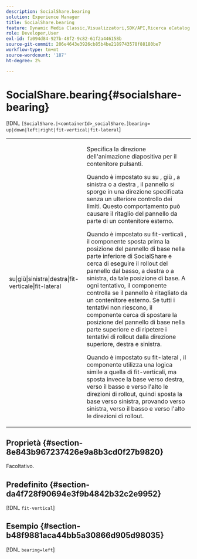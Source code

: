 ```yaml
---
description: SocialShare.bearing
solution: Experience Manager
title: SocialShare.bearing
feature: Dynamic Media Classic,Visualizzatori,SDK/API,Ricerca eCatalog
role: Developer,User
exl-id: fa094d84-927b-48f2-9c82-61f2a446158b
source-git-commit: 206e4643e3926cb85b4be2189743578f88180be7
workflow-type: tm+mt
source-wordcount: '187'
ht-degree: 2%

---
```


# SocialShare.bearing{#socialshare-bearing}

[!DNL `[SocialShare.|<containerId>_socialShare.]bearing= up|down|left|right|fit-vertical|fit-lateral`]

<table id="table_0002BE81371D4E16A56FBEDD13FDF3C2"> 
 <tbody> 
  <tr> 
   <td colname="col1"> <p> <span class="codeph"> su|giù|sinistra|destra|fit-verticale|fit-lateral  </span> </p> </td> 
   <td colname="col2"> <p> Specifica la direzione dell'animazione diapositiva per il contenitore pulsanti. </p> <p> Quando è impostato su <span class="codeph"> su </span>, <span class="codeph"> giù </span>, <span class="codeph"> a sinistra </span> o <span class="codeph"> a destra </span>, il pannello si sporge in una direzione specificata senza un ulteriore controllo dei limiti. Questo comportamento può causare il ritaglio del pannello da parte di un contenitore esterno. </p> <p>Quando è impostato su <span class="codeph"> fit-verticali </span>, il componente sposta prima la posizione del pannello di base nella parte inferiore di SocialShare e cerca di eseguire il rollout del pannello dal basso, a destra o a sinistra, da tale posizione di base. A ogni tentativo, il componente controlla se il pannello è ritagliato da un contenitore esterno. Se tutti i tentativi non riescono, il componente cerca di spostare la posizione del pannello di base nella parte superiore e di ripetere i tentativi di rollout dalla direzione superiore, destra e sinistra. </p> <p>Quando è impostato su <span class="codeph"> fit-lateral </span>, il componente utilizza una logica simile a quella di fit-verticali, ma sposta invece la base verso destra, verso il basso e verso l'alto le direzioni di rollout, quindi sposta la base verso sinistra, provando verso sinistra, verso il basso e verso l'alto le direzioni di rollout. </p> </td> 
  </tr> 
 </tbody> 
</table>

## Proprietà {#section-8e843b967237426e9a8b3cd0f27b9820}

Facoltativo.

## Predefinito {#section-da4f728f90694e3f9b4842b32c2e9952}

[!DNL `fit-vertical`]

## Esempio {#section-b48f9881aca44bb5a30866d905d98035}

[!DNL `bearing=left`]
